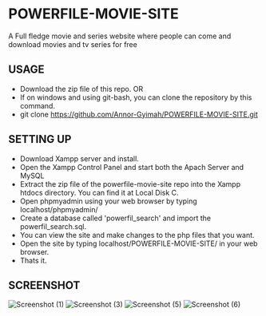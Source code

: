 # POWERFILE-MOVIE-SITE
A Full fledge movie and series website where people can come and download movies and tv series for free


## USAGE
* Download the zip file of this repo. OR
* If on windows and using git-bash, you can clone the repository by this command.
* git clone https://github.com/Annor-Gyimah/POWERFILE-MOVIE-SITE.git

## SETTING UP
* Download Xampp server and install.
* Open the Xampp Control Panel and start both the Apach Server and MySQL
* Extract the zip file of the powerfile-movie-site repo into the Xampp htdocs directory. 
  You can find it at Local Disk C.
* Open phpmyadmin using your web browser by typing localhost/phpmyadmin/
* Create a database called 'powerfil_search' and import the powerfil_search.sql.
* You can view the site and make changes to the php files that you want.
* Open the site by typing localhost/POWERFILE-MOVIE-SITE/ in your web browser.
* Thats it.

## SCREENSHOT
![Screenshot (1)](https://github.com/Annor-Gyimah/POWERFILE-MOVIE-SITE/assets/68398911/895f0851-cf57-4252-9f4f-4339de2da46f)
![Screenshot (3)](https://github.com/Annor-Gyimah/POWERFILE-MOVIE-SITE/assets/68398911/dac541da-b4ed-4dda-a1c4-74d2c3597066)
![Screenshot (5)](https://github.com/Annor-Gyimah/POWERFILE-MOVIE-SITE/assets/68398911/5c0b76ce-8098-4893-9263-71e0578530b0)
![Screenshot (6)](https://github.com/Annor-Gyimah/POWERFILE-MOVIE-SITE/assets/68398911/e88ba41a-79be-4502-9473-477e1b0db9e3)




